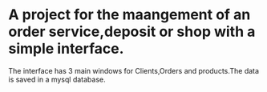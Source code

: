 #  A project for the maangement of an order service,deposit or shop with a simple interface.
The interface has 3 main windows for Clients,Orders and products.The data is saved in a mysql database.
